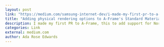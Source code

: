 ```yaml
---
layout: post
link: "https://medium.com/samsung-internet-dev/i-made-my-first-pr-to-a-frame-3675d596a2d8#.ntno1b9dh"
title: "Adding physical rendering options to A-Frame's Standard Material"
description: I made my first PR to A-Frame, this to add support for Normal, Displacement and Ambient Occlusion maps, as well as support to allow one to use their sky sphere as an environment map.
categories: Link
external: medium.com
author: Ada Rose Edwards
---
```

